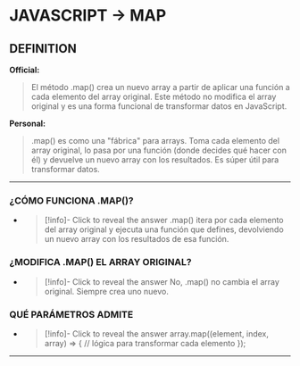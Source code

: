 # JAVASCRIPT -> MAP
## DEFINITION
**Official:**
> El método .map() crea un nuevo array a partir de aplicar una función a cada elemento del array original. Este método no modifica el array original y es una forma funcional de transformar datos en JavaScript.

**Personal:**
>.map() es como una "fábrica" para arrays. Toma cada elemento del array original, lo pasa por una función (donde decides qué hacer con él) y devuelve un nuevo array con los resultados. Es súper útil para transformar datos.

- - - 

### ¿CÓMO FUNCIONA .MAP()?

  - > [!info]- Click to reveal the answer
.map() itera por cada elemento del array original y ejecuta una función que defines, devolviendo un nuevo array con los resultados de esa función.

### ¿MODIFICA .MAP() EL ARRAY ORIGINAL?

  - > [!info]- Click to reveal the answer
No, .map() no cambia el array original. Siempre crea uno nuevo.

### QUÉ PARÁMETROS ADMITE
  - > [!info]- Click to reveal the answer
array.map((element, index, array) => {
 // lógica para transformar cada elemento
});
- - - 
